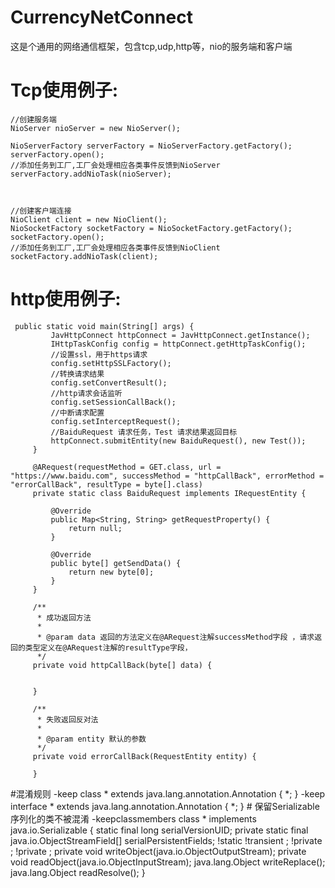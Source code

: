 # CurrencyNetConnect
这是个通用的网络通信框架，包含tcp,udp,http等，nio的服务端和客户端


# Tcp使用例子:

	//创建服务端
	NioServer nioServer = new NioServer();
       
    NioServerFactory serverFactory = NioServerFactory.getFactory();
    serverFactory.open();
    //添加任务到工厂,工厂会处理相应各类事件反馈到NioServer
    serverFactory.addNioTask(nioServer);
    
	

	//创建客户端连接		
    NioClient client = new NioClient();
    NioSocketFactory socketFactory = NioSocketFactory.getFactory();
    socketFactory.open();
    //添加任务到工厂,工厂会处理相应各类事件反馈到NioClient
    socketFactory.addNioTask(client);
    
        
# http使用例子:
    
     public static void main(String[] args) {
             JavHttpConnect httpConnect = JavHttpConnect.getInstance();
             IHttpTaskConfig config = httpConnect.getHttpTaskConfig();
             //设置ssl，用于https请求
             config.setHttpSSLFactory();
             //转换请求结果
             config.setConvertResult();
             //http请求会话监听
             config.setSessionCallBack();
             //中断请求配置
             config.setInterceptRequest();
             //BaiduRequest 请求任务，Test 请求结果返回目标
             httpConnect.submitEntity(new BaiduRequest(), new Test());
         }
     
         @ARequest(requestMethod = GET.class, url = "https://www.baidu.com", successMethod = "httpCallBack", errorMethod = "errorCallBack", resultType = byte[].class)
         private static class BaiduRequest implements IRequestEntity {
     
             @Override
             public Map<String, String> getRequestProperty() {
                 return null;
             }
     
             @Override
             public byte[] getSendData() {
                 return new byte[0];
             }
         }
     
         /**
          * 成功返回方法
          *
          * @param data 返回的方法定义在@ARequest注解successMethod字段 ，请求返回的类型定义在@ARequest注解的resultType字段，
          */
         private void httpCallBack(byte[] data) {
     
     
         }
     
         /**
          * 失败返回反对法
          *
          * @param entity 默认的参数
          */
         private void errorCallBack(RequestEntity entity) {
     
         }


#混淆规则
    -keep class * extends java.lang.annotation.Annotation { *; }
    -keep interface * extends java.lang.annotation.Annotation { *; }
    # 保留Serializable序列化的类不被混淆
    -keepclassmembers class * implements java.io.Serializable {
        static final long serialVersionUID;
        private static final java.io.ObjectStreamField[] serialPersistentFields;
        !static !transient <fields>;
        !private <fields>;
        !private <methods>;
        private void writeObject(java.io.ObjectOutputStream);
        private void readObject(java.io.ObjectInputStream);
        java.lang.Object writeReplace();
        java.lang.Object readResolve();
    }